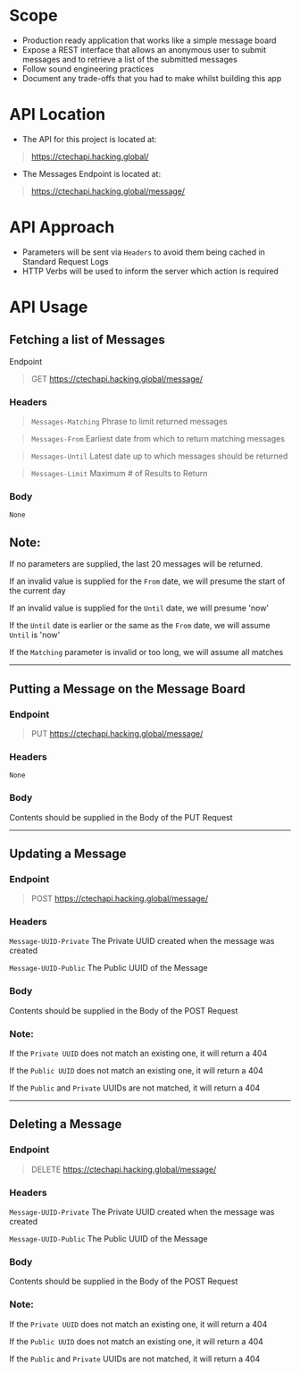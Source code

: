 # Scope

- Production ready application that works like a simple message board
- Expose a REST interface that allows an anonymous user to submit messages and to retrieve a list of the submitted messages
- Follow sound engineering practices
- Document any trade-offs that you had to make whilst building this app

# API Location

- The API for this project is located at:
> https://ctechapi.hacking.global/

- The Messages Endpoint is located at:
> https://ctechapi.hacking.global/message/

# API Approach

- Parameters will be sent via `Headers` to avoid them being cached in Standard Request Logs
- HTTP Verbs will be used to inform the server which action is required

# API Usage

## Fetching a list of Messages

Endpoint
> GET https://ctechapi.hacking.global/message/

### Headers

> `Messages-Matching` Phrase to limit returned messages

> `Messages-From`     Earliest date from which to return matching messages

> `Messages-Until`    Latest date up to which messages should be returned

> `Messages-Limit`    Maximum # of Results to Return

### Body

`None`

## Note:

If no parameters are supplied, the last 20 messages will be returned.

If an invalid value is supplied for the `From` date, we will presume the start of the current day

If an invalid value is supplied for the `Until` date, we will presume 'now'

If the `Until` date is earlier or the same as the `From` date, we will assume `Until` is 'now'

If the `Matching` parameter is invalid or too long, we will assume all matches

---

## Putting a Message on the Message Board

### Endpoint

> PUT https://ctechapi.hacking.global/message/

### Headers

`None`

### Body

Contents should be supplied in the Body of the PUT Request

---

## Updating a Message

### Endpoint
> POST https://ctechapi.hacking.global/message/

### Headers

`Message-UUID-Private` The Private UUID created when the message was created

`Message-UUID-Public`  The Public UUID of the Message

### Body

Contents should be supplied in the Body of the POST Request

### Note:

If the `Private UUID` does not match an existing one, it will return a 404

If the `Public UUID` does not match an existing one, it will return a 404

If the `Public` and `Private` UUIDs are not matched, it will return a 404

---

## Deleting a Message

### Endpoint

> DELETE https://ctechapi.hacking.global/message/

### Headers

`Message-UUID-Private` The Private UUID created when the message was created

`Message-UUID-Public`  The Public UUID of the Message

### Body

Contents should be supplied in the Body of the POST Request

### Note:

If the `Private UUID` does not match an existing one, it will return a 404

If the `Public UUID` does not match an existing one, it will return a 404

If the `Public` and `Private` UUIDs are not matched, it will return a 404